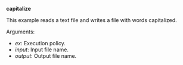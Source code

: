 **capitalize**

This example reads a text file and writes a file with words capitalized.

Arguments:
* *ex*: Execution policy.
* *input*: Input file name.
* *output*: Output file name.
